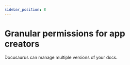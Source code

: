```yaml
---
sidebar_position: 8
---
```


# Granular permissions for app creators

Docusaurus can manage multiple versions of your docs.